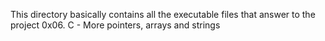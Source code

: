 This directory basically contains all the executable files that answer to the project 0x06. C - More pointers, arrays and strings
